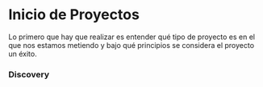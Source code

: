 # Inicio de Proyectos

Lo primero que hay que realizar es entender qué tipo de proyecto es en el que nos estamos metiendo y bajo qué principios se considera el proyecto un éxito.

### Discovery


